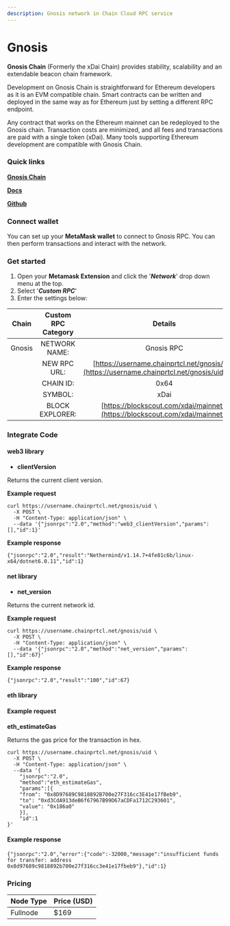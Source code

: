 ```yaml
---
description: Gnosis network in Chain Cloud RPC service
---
```


# Gnosis

**Gnosis Chain** (Formerly the xDai Chain) provides stability, scalability and an extendable beacon chain framework.

Development on Gnosis Chain is straightforward for Ethereum developers as it is an EVM compatible chain. Smart contracts can be written and deployed in the same way as for Ethereum just by setting a different RPC endpoint.

Any contract that works on the Ethereum mainnet can be redeployed to the Gnosis chain. Transaction costs are minimized, and all fees and transactions are paid with a single token (xDai). Many tools supporting Ethereum development are compatible with Gnosis Chain.

### Quick links

[**Gnosis Chain**](https://www.xdaichain.com/)

[**Docs**](https://www.xdaichain.com/)

[**Github**](https://github.com/xdaichain)

### Connect wallet

You can set up your **MetaMask wallet** to connect to Gnosis RPC. You can then perform transactions and interact with the network.

### Get started

1. Open your **Metamask Extension** and click the '_**Network**_' drop down menu at the top.
2. Select '_**Custom RPC**_'
3. Enter the settings below:

| Chain  | Custom RPC Category |                                         Details                                         |
| :----: | :-----------------: | :-------------------------------------------------------------------------------------: |
| Gnosis |    NETWORK NAME:    |                                       Gnosis RPC                                        |
|        |    NEW RPC URL:     | [https://username.chainprtcl.net/gnosis/uid](https://username.chainprtcl.net/gnosis/uid)&#xD; |
|        |      CHAIN ID:      |                                          0x64                                           |
|        |       SYMBOL:       |                                          xDai                                           |
|        |   BLOCK EXPLORER:   |      [https://blockscout.com/xdai/mainnet/](https://blockscout.com/xdai/mainnet/)       |

### Integrate Code

#### web3 library

* **clientVersion**

Returns the current client version.

**Example request**

```
curl https://username.chainprtcl.net/gnosis/uid \
  -X POST \
  -H "Content-Type: application/json" \
  --data '{"jsonrpc":"2.0","method":"web3_clientVersion","params":[],"id":1}'
```

**Example response**

```
{"jsonrpc":"2.0","result":"Nethermind/v1.14.7+4fe81c6b/linux-x64/dotnet6.0.11","id":1}
```

#### net library

* **net\_version**

Returns the current network id.

**Example request**

```
curl https://username.chainprtcl.net/gnosis/uid \
  -X POST \
  -H "Content-Type: application/json" \
  --data '{"jsonrpc":"2.0","method":"net_version","params":[],"id":67}'
```

**Example response**

```
{"jsonrpc":"2.0","result":"100","id":67}
```

#### eth library

#### Example request

**eth\_estimateGas**

Returns the gas price for the transaction in hex.

```
curl https://username.chainprtcl.net/gnosis/uid \
  -X POST \
  -H "Content-Type: application/json" \
  --data '{
    "jsonrpc":"2.0",
    "method":"eth_estimateGas",
    "params":[{
    "from": "0x8D97689C9818892B700e27F316cc3E41e17fBeb9",
    "to": "0xd3CdA913deB6f67967B99D67aCDFa1712C293601",
    "value": "0x186a0"
    }],
    "id":1
}'
```

#### Example response

```
{"jsonrpc":"2.0","error":{"code":-32000,"message":"insufficient funds for transfer: address 0x8d97689c9818892b700e27f316cc3e41e17fbeb9"},"id":1}
```

### Pricing

| Node Type             | Price (USD)          |
| --------------------- | ---------------------|
| Fullnode              | $169                 |